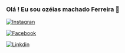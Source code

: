 ### Olá ! Eu sou ozéias machado Ferreira 👋

[![Instagran](https://img.shields.io/badge/Instagram-E4405F?style=for-the-badge&logo=instagram&logoColor=white
)](https://www.instagram.com/zeia22_/)

[![Facebook](https://img.shields.io/badge/Facebook-1877F2?style=for-the-badge&logo=facebook&logoColor=white
)](https://www.facebook.com/zeia22_/)

[![Linkdin](https://img.shields.io/badge/LinkedIn-0077B5?style=for-the-badge&logo=linkedin&logoColor=white
)](https://www.linkedin.com/in/ozeias-ferreira-babb77212/)


